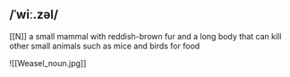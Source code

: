 ## /ˈwiː.zəl/  
[[N]]
a small mammal with reddish-brown fur and a long body that can kill other small animals such as mice and birds for food 

![[Weasel_noun.jpg]]